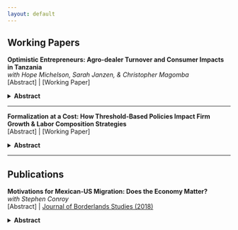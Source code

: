 ```yaml
---
layout: default
---
```


## Working Papers

**Optimistic Entrepreneurs: Agro-dealer Turnover and Consumer Impacts in Tanzania**  
_with Hope Michelson, Sarah Janzen, & Christopher Magomba_  
[Abstract] | [Working Paper]

<details>
<summary><strong>Abstract</strong></summary>

Firm turnover (i.e., entry and exit) in markets characterized by information asymmetries
can affect market functioning and consumer trust. We study agro-dealer turnover and its implications for smallholder farmers in rural Tanzania. Using a census of agro-dealers, we document annual agro-dealer entry and exit rates of 34 and 18 percent, respectively—more than double those typically observed for micro-, small-, and medium-enterprises (MSMEs) operating in nonagricultural sectors in low-income countries. Though few observable agro-dealer characteristics predict exit, we show that agro-dealer exit is more common where local competition is stronger. We develop a theoretical model of firm turnover under information asymmetries and test its predictions empirically. We find that farmers’ beliefs about agricultural input quality improve when agro-dealers exit, consistent with the model’s prediction that farmers believe agro-dealers selling low-quality agricultural inputs exit. However, farmers who regularly purchase agricultural inputs from the same agro-dealer have lower quality expectations for a new market entrant. These findings suggest that agro-dealer turnover plays an important role in shaping farmer perceptions of agricultural input quality and technology adoption, and that farmers use stable relationships with suppliers as a strategy to mitigate uncertainty in markets with information asymmetries.

</details>

---

**Formalization at a Cost: How Threshold-Based Policies Impact Firm Growth & Labor Composition Strategies**  
[Abstract] | [Working Paper]

<details>
<summary><strong>Abstract</strong></summary>

This research examines the unintended consequences of size-dependent formalization policies
on firm behavior, focusing on a provision in Vietnam’s Labor Code 2012. The policy requires firms with at least 10 formally contracted, paid employees to comply with specific labor regulations, creating potential distortions in firm growth and labor composition by encouraging firms to limit their size or shift toward non-compliant labor arrangements. Using panel data of micro-, small-, and medium-enterprises in Vietnam, this study leverages a difference-in-discontinuities approach to isolate the policy’s localized temporal effects. It also groups firms into fully formal, partially formal, and fully informal dimensions, providing insights into whether firms adjust their formalization strategies in response to the policy. Results show that firms just below the threshold substitute toward unpaid full-time workers to avoid crossing this regulatory threshold that imposes higher compliance costs. Meanwhile, firms just above the threshold are more likely to be registered with the government but continue to rely on informal employment. This analysis overall evaluates how threshold-based policies shape firm strategies in a developing economy.

</details>

---

## Publications

**Motivations for Mexican-US Migration: Does the Economy Matter?**  
_with Stephen Conroy_  
[Abstract] | [Journal of Borderlands Studies (2018)](/assets/Motivations_for_Mexican.pdf)

<details>
<summary><strong>Abstract</strong></summary>
 
This research examines Mexican immigrants’ motivations for crossing into the US to evaluate whether macroeconomic conditions affect these motivations. Using a data set of 44,017 Mexican migrants from 2010 through September 2016 and controlling for personal factors, results indicate economic motivations are moderated by US macroeconomic conditions and in the expected way, i.e. the US unemployment rate (growth rate) is inversely (directly) associated with economic motivations to cross into the US and positively associated with non-economic (familial-based) motivations. Results also suggest that Mexican migrants coming to the US in the wake of the Great Recession (i.e. in 2010 and 2011) were much less likely to cross for economic reasons than those crossing in 2015 and 2016, while those crossing in 2013 and 2014 were more likely to cross for economic reasons. We suspect nationalistic rhetoric amplified by Trump’s campaign for US president may have crowded out economic motivations as immigrants expected the proposed anti-immigrant policies to reduce the availability of US economic opportunities. Similar support for macroeconomic “push” effects from the Mexican economy were not found. Additionally, economic and familial-based motivations for migrating appear to be substitutes and both respond to US macroeconomic conditions though in opposite ways.

</details>
